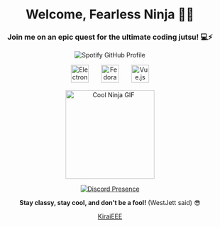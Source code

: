 <h1 align="center">Welcome, Fearless Ninja 🐱‍👤</h1>

<h3 align="center">Join me on an epic quest for the ultimate coding jutsu! 💻⚡</h3>

<p align="center">
  <img src="https://spotify-github-profile.vercel.app/api/view?uid=fb73ooo5k3vbhnbarneqgc3sr&cover_image=true&theme=natemoo-re&show_offline=false&background_color=4d4242&interchange=false&bar_color=ee11a8&bar_color_cover=true" alt="Spotify GitHub Profile">
</p>

<div align="center">
  <img src="https://cdn.jsdelivr.net/gh/devicons/devicon/icons/electron/electron-original.svg" height="40" alt="Electron Logo" />
  <img width="20" />
  <img src="https://cdn.jsdelivr.net/gh/devicons/devicon/icons/fedora/fedora-original.svg" height="40" alt="Fedora Logo" />
  <img width="20" />
  <img src="https://cdn.jsdelivr.net/gh/devicons/devicon/icons/vuejs/vuejs-original.svg" height="40" alt="Vue.js Logo" />
</div>

<p align="center">
  <img src="https://media3.giphy.com/media/11lxCeKo6cHkJy/200w.gif" alt="Cool Ninja GIF" height="200">
</p>

<p align="center">
  <a href="https://discord.com/users/711705576844951552">
    <img src="https://lanyard.cnrad.dev/api/711705576844951552" alt="Discord Presence">
  </a>
</p>

<p align="center">
  <strong>Stay classy, stay cool, and don't be a fool!</strong> (WestJett said) 😎
</p>

<p align="center">
  <a href="http://kiraieee.rf.gd">KiraiEEE</a>
</p>
